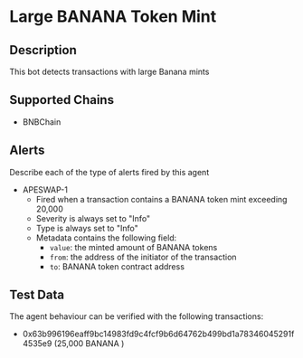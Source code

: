 # Large BANANA Token Mint

## Description

This bot detects transactions with large Banana mints

## Supported Chains

- BNBChain


## Alerts

Describe each of the type of alerts fired by this agent

- APESWAP-1
  - Fired when a transaction contains a BANANA token mint exceeding  20,000 
  - Severity is always set to "Info" 
  - Type is always set to "Info" 
  - Metadata contains the following field: 
    - `value`: the minted amount of BANANA tokens
    - `from`: the address of the initiator of the transaction
    - `to`: BANANA token contract address

## Test Data

The agent behaviour can be verified with the following transactions:

- 0x63b996196eaff9bc14983fd9c4fcf9b6d64762b499bd1a78346045291f4535e9 (25,000 BANANA )

